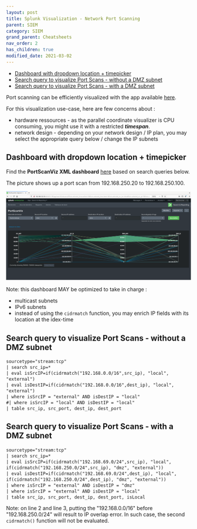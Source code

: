 ```yaml
---
layout: post
title: Splunk Visualization - Network Port Scanning
parent: SIEM
category: SIEM
grand_parent: Cheatsheets
nav_order: 2
has_children: true
modified_date: 2021-03-02
---
```

<!-- vscode-markdown-toc -->
* [Dashboard with dropdown location + timepicker](#Dashboardwithdropdownlocationtimepicker)
* [Search query to visualize Port Scans - without a DMZ subnet](#SearchquerytovisualizePortScans-withoutaDMZsubnet)
* [Search query to visualize Port Scans - with a DMZ subnet](#SearchquerytovisualizePortScans-withaDMZsubnet)

<!-- vscode-markdown-toc-config
	numbering=false
	autoSave=true
	/vscode-markdown-toc-config -->
<!-- /vscode-markdown-toc -->

Port scanning can be efficiently visualized with the app available [here](https://splunkbase.splunk.com/app/3137/).

For this visualization use-case, here are few concerns about :
 * hardware ressources - as the parallel coordinate visualizer is CPU consuming, you might use it with a restricted ***timespan***.
 * network design - depending on your network design / IP plan, you may select the appropriate query below / change the IP subnets

## <a name='Dashboardwithdropdownlocationtimepicker'></a>Dashboard with dropdown location + timepicker 

Find the **PortScanViz XML dashboard** [here](/docs/siem/siem-splunk-portscan-dashboard.xml) based on search queries below.

The picture shows up a port scan from 192.168.250.20 to 192.168.250.100.

![.](/assets/images/siem-splunk-portscan-dashboard.png)

Note: this dashboard MAY be optimized to take in charge :
- multicast subnets
- IPv6 subnets
- instead of using the ```cidrmatch``` function, you may enrich IP fields with its location at the idex-time

## <a name='SearchquerytovisualizePortScans-withoutaDMZsubnet'></a>Search query to visualize Port Scans - without a DMZ subnet 

```
sourcetype="stream:tcp" 
| search src_ip=*
| eval isSrcIP=if(cidrmatch("192.168.0.0/16",src_ip), "local", "external") 
| eval isDestIP=if(cidrmatch("192.168.0.0/16",dest_ip), "local", "external") 
| where isSrcIP = "external" AND isDestIP = "local" 
#| where isSrcIP = "local" AND isDestIP = "local" 
| table src_ip, src_port, dest_ip, dest_port
```

## <a name='SearchquerytovisualizePortScans-withaDMZsubnet'></a>Search query to visualize Port Scans - with a DMZ subnet 

```
sourcetype="stream:tcp" 
| search src_ip=*
| eval isSrcIP=if(cidrmatch("192.168.69.0/24",src_ip), "local", if(cidrmatch("192.168.250.0/24",src_ip), "dmz", "external")) 
| eval isDestIP=if(cidrmatch("192.168.69.0/24",dest_ip), "local", if(cidrmatch("192.168.250.0/24",dest_ip), "dmz", "external")) 
| where isSrcIP = "external" AND isDestIP = "dmz" 
| where isSrcIP = "external" AND isDestIP = "local" 
| table src_ip, src_port, dest_ip, dest_port, isLocal
```

Note: on line 2 and line 3, putting the "192.168.0.0/16" before "192.168.250.0/24" will result to IP overlap error.
In such case, the second ```cidrmatch()``` function will not be evaluated.
